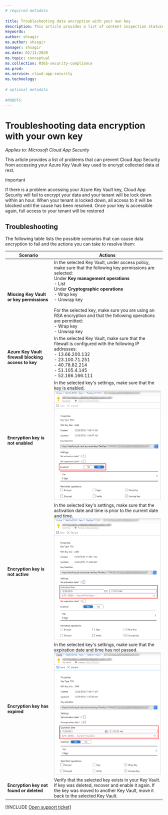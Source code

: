 ```yaml
---
# required metadata

title: Troubleshooting data encryption with your own key
description: This article provides a list of content inspection statuses and their meanings.
keywords:
author: shsagir
ms.author: shsagir
manager: shsagir
ms.date: 02/11/2020
ms.topic: conceptual
ms.collection: M365-security-compliance
ms.prod:
ms.service: cloud-app-security
ms.technology:

# optional metadata

#ROBOTS:
---
```

# Troubleshooting data encryption with your own key

*Applies to: Microsoft Cloud App Security*

This article provides a list of problems that can prevent Cloud App Security from accessing your Azure Key Vault key used to encrypt collected data at rest.

> [!IMPORTANT]
> If there is a problem accessing your Azure Key Vault key, Cloud App Security will fail to encrypt your data and your tenant will be lock down within an hour. When your tenant is locked down, all access to it will be blocked until the cause has been resolved. Once your key is accessible again, full access to your tenant will be restored

## Troubleshooting

The following table lists the possible scenarios that can cause data encryption to fail and the actions you can take to resolve them:

| Scenario | Actions |
| --- | --- |
| <a name="missing-kv-key-permissions"></a>**Missing Key Vault or key permissions** | In the selected Key Vault, under access policy, make sure that the following key permissions are selected:<br />Under **Key management operations**<br />- List<br />Under **Cryptographic operations**<br />- Wrap key<br />- Unwrap key<br /><br />For the selected key, make sure you are using an RSA encryption and that the following operations are permitted:<br />- Wrap key<br />- Unwrap key<br /> |
| <a name="firewall-block"></a>**Azure Key Vault firewall blocking access to key** | In the selected Key Vault, make sure that the filewall is configured with the following IP addresses:<br />- 13.66.200.132<br />- 23.100.71.251<br />- 40.78.82.214<br />- 51.105.4.145<br />- 52.166.166.111 |
| <a name="key-not-enabled"></a>**Encryption key is not enabled** | In the selected key's settings, make sure that the key is enabled.<br />![Screenshot showing key enable option](media/byok-kv-key-enabled.PNG) |
| <a name="key-not-active"></a>**Encryption key is not active** | In the selected key's settings, make sure that the activation date and time is prior to the current date and time.<br />![Screenshot showing key activation date](media/byok-kv-key-activation-date.PNG) |
| <a name="key-expired"></a>**Encryption key has expired** | In the selected key's settings, make sure that the expiration date and time has not passed.<br />![Screenshot showing key expiration date](media/byok-kv-key-expiration-date.PNG) |
| <a name="key-not-found"></a>**Encryption key not found or deleted** | Verify that the selected key exists in your Key Vault. If key was deleted, recover and enable it again. If the key was moved to another Key Vault, move it back to the selected Key Vault. |

[!INCLUDE [Open support ticket](includes/support.md)]
